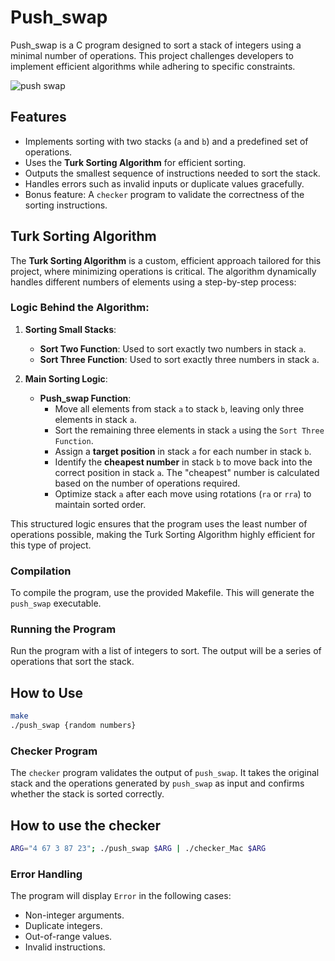 # Push_swap

Push_swap is a C program designed to sort a stack of integers using a minimal number of operations. This project challenges developers to implement efficient algorithms while adhering to specific constraints.

![push swap](link)

## Features

- Implements sorting with two stacks (`a` and `b`) and a predefined set of operations.
- Uses the **Turk Sorting Algorithm** for efficient sorting.
- Outputs the smallest sequence of instructions needed to sort the stack.
- Handles errors such as invalid inputs or duplicate values gracefully.
- Bonus feature: A `checker` program to validate the correctness of the sorting instructions.

## Turk Sorting Algorithm

The **Turk Sorting Algorithm** is a custom, efficient approach tailored for this project, where minimizing operations is critical. The algorithm dynamically handles different numbers of elements using a step-by-step process:

### Logic Behind the Algorithm:

1. **Sorting Small Stacks**:
   - **Sort Two Function**: Used to sort exactly two numbers in stack `a`.
   - **Sort Three Function**: Used to sort exactly three numbers in stack `a`.

2. **Main Sorting Logic**:
   - **Push_swap Function**:
     - Move all elements from stack `a` to stack `b`, leaving only three elements in stack `a`.
     - Sort the remaining three elements in stack `a` using the `Sort Three Function`.
     - Assign a **target position** in stack `a` for each number in stack `b`.
     - Identify the **cheapest number** in stack `b` to move back into the correct position in stack `a`. The "cheapest" number is
       calculated based on the number of operations required.
     - Optimize stack `a` after each move using rotations (`ra` or `rra`) to maintain sorted order.

This structured logic ensures that the program uses the least number of operations possible, making the Turk Sorting Algorithm highly efficient for this type of project.


### Compilation
To compile the program, use the provided Makefile. This will generate the `push_swap` executable.

### Running the Program
Run the program with a list of integers to sort. The output will be a series of operations that sort the stack.

## How to Use
```bash
make
./push_swap {random numbers}
```

### Checker Program
The `checker` program validates the output of `push_swap`. It takes the original stack and the operations generated by `push_swap` as input and confirms whether the stack is sorted correctly.

## How to use the checker
``` bash
ARG="4 67 3 87 23"; ./push_swap $ARG | ./checker_Mac $ARG
```

### Error Handling
The program will display `Error` in the following cases:
- Non-integer arguments.
- Duplicate integers.
- Out-of-range values.
- Invalid instructions.
